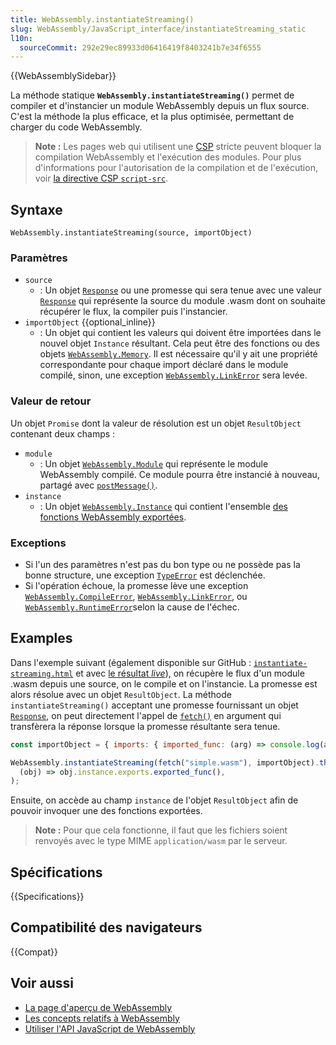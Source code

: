 ```yaml
---
title: WebAssembly.instantiateStreaming()
slug: WebAssembly/JavaScript_interface/instantiateStreaming_static
l10n:
  sourceCommit: 292e29ec89933d06416419f8403241b7e34f6555
---
```


{{WebAssemblySidebar}}

La méthode statique **`WebAssembly.instantiateStreaming()`** permet de compiler et d'instancier un module WebAssembly depuis un flux source. C'est la méthode la plus efficace, et la plus optimisée, permettant de charger du code WebAssembly.

> **Note :** Les pages web qui utilisent une [CSP](/fr/docs/Web/HTTP/CSP) stricte peuvent bloquer la compilation WebAssembly et l'exécution des modules. Pour plus d'informations pour l'autorisation de la compilation et de l'exécution, voir [la directive CSP `script-src`](/fr/docs/Web/HTTP/Headers/Content-Security-Policy/script-src).

## Syntaxe

```js-nolint
WebAssembly.instantiateStreaming(source, importObject)
```

### Paramètres

- `source`
  - : Un objet [`Response`](/fr/docs/Web/API/Response) ou une promesse qui sera tenue avec une valeur [`Response`](/fr/docs/Web/API/Response) qui représente la source du module .wasm dont on souhaite récupérer le flux, la compiler puis l'instancier.
- `importObject` {{optional_inline}}
  - : Un objet qui contient les valeurs qui doivent être importées dans le nouvel objet `Instance` résultant. Cela peut être des fonctions ou des objets [`WebAssembly.Memory`](/fr/docs/WebAssembly/JavaScript_interface/Memory). Il est nécessaire qu'il y ait une propriété correspondante pour chaque import déclaré dans le module compilé, sinon, une exception [`WebAssembly.LinkError`](/fr/docs/Web/JavaScript/Reference/Objets_globaux/WebAssembly/LinkError) sera levée.

### Valeur de retour

Un objet `Promise` dont la valeur de résolution est un objet `ResultObject` contenant deux champs&nbsp;:

- `module`
  - : Un objet [`WebAssembly.Module`](/fr/docs/WebAssembly/JavaScript_interface/Module) qui représente le module WebAssembly compilé. Ce module pourra être instancié à nouveau, partagé avec [`postMessage()`](/fr/docs/Web/API/Worker/postMessage).
- `instance`
  - : Un objet [`WebAssembly.Instance`](/fr/docs/WebAssembly/JavaScript_interface/Instance) qui contient l'ensemble [des fonctions WebAssembly exportées](/fr/docs/WebAssembly/Exported_functions).

### Exceptions

- Si l'un des paramètres n'est pas du bon type ou ne possède pas la bonne structure, une exception [`TypeError`](/fr/docs/Web/JavaScript/Reference/Global_Objects/TypeError) est déclenchée.
- Si l'opération échoue, la promesse lève une exception [`WebAssembly.CompileError`](/fr/docs/WebAssembly/JavaScript_interface/CompileError), [`WebAssembly.LinkError`](/fr/docs/WebAssembly/JavaScript_interface/LinkError), ou [`WebAssembly.RuntimeError`](/fr/docs/WebAssembly/JavaScript_interface/RuntimeError)selon la cause de l'échec.

## Examples

Dans l'exemple suivant (également disponible sur GitHub&nbsp;: [`instantiate-streaming.html`](https://github.com/mdn/webassembly-examples/blob/main/js-api-examples/instantiate-streaming.html) et avec [le résultat <i lang="en">live</i>](https://mdn.github.io/webassembly-examples/js-api-examples/instantiate-streaming.html)), on récupère le flux d'un module .wasm depuis une source, on le compile et on l'instancie. La promesse est alors résolue avec un objet `ResultObject`. La méthode `instantiateStreaming()` acceptant une promesse fournissant un objet [`Response`](/fr/docs/Web/API/Response), on peut directement l'appel de [`fetch()`](/fr/docs/Web/API/fetch) en argument qui transfèrera la réponse lorsque la promesse résultante sera tenue.

```js
const importObject = { imports: { imported_func: (arg) => console.log(arg) } };

WebAssembly.instantiateStreaming(fetch("simple.wasm"), importObject).then(
  (obj) => obj.instance.exports.exported_func(),
);
```

Ensuite, on accède au champ `instance` de l'objet `ResultObject` afin de pouvoir invoquer une des fonctions exportées.

> **Note :** Pour que cela fonctionne, il faut que les fichiers soient renvoyés avec le type MIME `application/wasm` par le serveur.

## Spécifications

{{Specifications}}

## Compatibilité des navigateurs

{{Compat}}

## Voir aussi

- [La page d'aperçu de WebAssembly](/fr/docs/WebAssembly)
- [Les concepts relatifs à WebAssembly](/fr/docs/WebAssembly/Concepts)
- [Utiliser l'API JavaScript de WebAssembly](/fr/docs/WebAssembly/Using_the_JavaScript_API)
